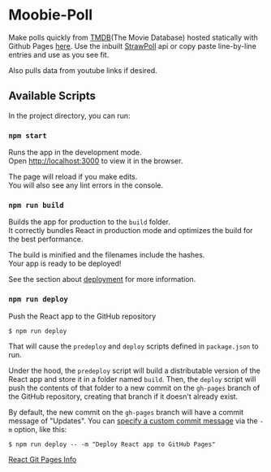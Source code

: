 # Moobie-Poll

Make polls quickly from [TMDB](https://www.themoviedb.org/)(The Movie Database)
hosted statically with Github Pages [here](https://NickMarcha.github.io/Moobie-Poll). Use the inbuilt [StrawPoll](https://strawpoll.com/) api or copy paste line-by-line entries and use as you see fit.

Also pulls data from youtube links if desired.

## Available Scripts

In the project directory, you can run:

### `npm start`

Runs the app in the development mode.\
Open [http://localhost:3000](http://localhost:3000) to view it in the browser.

The page will reload if you make edits.\
You will also see any lint errors in the console.

### `npm run build`

Builds the app for production to the `build` folder.\
It correctly bundles React in production mode and optimizes the build for the best performance.

The build is minified and the filenames include the hashes.\
Your app is ready to be deployed!

See the section about [deployment](https://facebook.github.io/create-react-app/docs/deployment) for more information.

### `npm run deploy`

Push the React app to the GitHub repository

```shell
$ npm run deploy
```

That will cause the `predeploy` and `deploy` scripts defined in `package.json` to run.

Under the hood, the `predeploy` script will build a distributable version of the React app and store it in a folder named `build`. Then, the `deploy` script will push the contents of that folder to a new commit on the `gh-pages` branch of the GitHub repository, creating that branch if it doesn't already exist.

By default, the new commit on the `gh-pages` branch will have a commit message of "Updates". You can [specify a custom commit message](https://github.com/gitname/react-gh-pages/issues/80#issuecomment-1042449820) via the `-m` option, like this:

```shell
$ npm run deploy -- -m "Deploy React app to GitHub Pages"
```

[React Git Pages Info](https://github.com/gitname/react-gh-pages)
